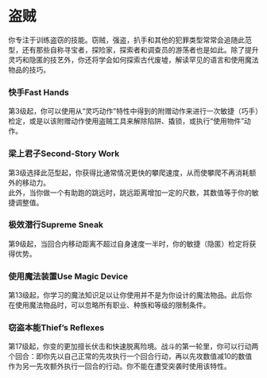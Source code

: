 # 盗贼

&#x20;   你专注于训练盗窃的技能。窃贼，强盗，扒手和其他的犯罪类型常常会追随此范型，还有那些自称寻宝者，探险家，探索者和调查员的游荡者也是如此。除了提升灵巧和隐匿的技艺外，你还将学会如何探索古代废墟，解读罕见的语言和使用魔法物品的技巧。

### **快手Fast Hands**

&#x20;   第3级起，你可以使用从“灵巧动作”特性中得到的附赠动作来进行一次敏捷（巧手）检定，或是以该附赠动作使用盗贼工具来解除陷阱、撬锁，或执行“使用物件”动作。

### **梁上君子Second-Story Work**

&#x20;   第3级选择此范型起，你获得比通常情况更快的攀爬速度，从而使攀爬不再消耗额外的移动力。\
&#x20;   此外，当你做一个有助跑的跳远时，跳远距离增加一定的尺数，其数值等于你的敏捷调整值。

### **极效潜行Supreme Sneak**

&#x20;   第9级起，当回合内移动距离不超过自身速度一半时，你的敏捷（隐匿）检定将获得优势。

### **使用魔法装置Use Magic Device**

&#x20;   第13级起，你学习的魔法知识足以让你使用并不是为你设计的魔法物品。此后你在使用魔法物品时，可以忽略所有职业、种族和等级的限制条件。

### **窃盗本能Thief’s Reflexes**

&#x20;   第17级起，你变的更加擅长伏击和快速脱离险境。战斗的第一轮里，你可以行动两个回合：即你先以自己正常的先攻执行一个回合行动，再以先攻数值减10的数值作为另一先攻额外执行一回合的行动。你不能在遭受突袭时使用该特性。
